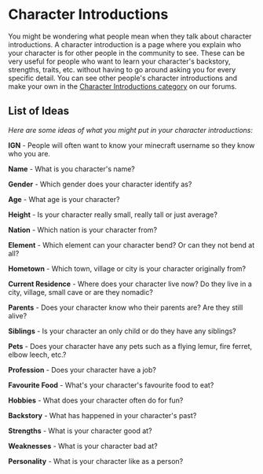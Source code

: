 # Character Introductions

You might be wondering what people mean when they talk about character introductions. A character introduction is a page where you explain who your character is for other people in the community to see. These can be very useful for people who want to learn your character's backstory, strengths, traits, etc. without having to go around asking you for every specific detail. You can see other people's character introductions and make your own in the <a href="https://forum.rokucraft.com/c/roleplay/character-introductions/10" target="_blank">Character Introductions category</a> on our forums.

## List of Ideas

*Here are some ideas of what you might put in your character introductions:*

**IGN** - People will often want to know your minecraft username so they know who you are.

**Name** - What is you character's name?

**Gender** - Which gender does your character identify as?

**Age** - What age is your character?

**Height** - Is your character really small, really tall or just average?

**Nation** - Which nation is your character from?

**Element** - Which element can your character bend? Or can they not bend at all?

**Hometown** - Which town, village or city is your character originally from?

**Current Residence** - Where does your character live now? Do they live in a city, village, small cave or are they nomadic?

**Parents** - Does your character know who their parents are? Are they still alive?

**Siblings** - Is your character an only child or do they have any siblings?

**Pets** - Does your character have any pets such as a flying lemur, fire ferret, elbow leech, etc.?

**Profession** - Does your character have a job?

**Favourite Food** - What's your character's favourite food to eat?

**Hobbies** - What does your character often do for fun?

**Backstory** - What has happened in your character's past?

**Strengths** - What is your character good at?

**Weaknesses** - What is your character bad at?

**Personality** - What is your character like as a person?
